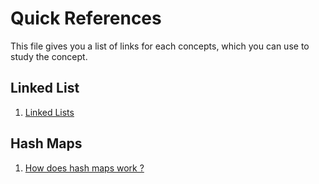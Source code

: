 # Quick References
This file gives you a list of links for each concepts, which you can use to study the concept. 

## Linked List
1. [Linked Lists ](https://www.cs.cmu.edu/~adamchik/15-121/lectures/Linked%20Lists/linked%20lists.html)

##  Hash Maps
1. [How does hash maps work ? ](http://coding-geek.com/how-does-a-hashmap-work-in-java/)
